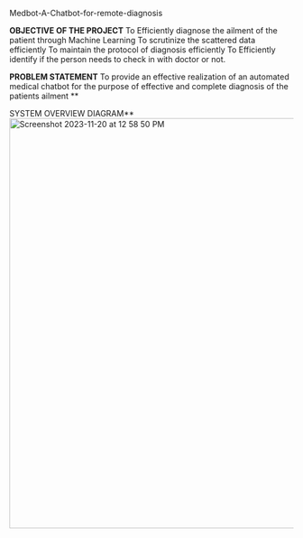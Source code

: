 Medbot-A-Chatbot-for-remote-diagnosis


**OBJECTIVE OF THE PROJECT**
To Efficiently diagnose the ailment of the patient through Machine
Learning
To scrutinize the scattered data efficiently
To maintain the protocol of diagnosis efficiently
To Efficiently identify if the person needs to check in with doctor or
not.

**PROBLEM STATEMENT**
To provide an effective realization of an automated medical chatbot for
the purpose of effective and complete diagnosis of the patients ailment
**

SYSTEM OVERVIEW DIAGRAM**
<img width="727" alt="Screenshot 2023-11-20 at 12 58 50 PM" src="https://github.com/sampada101/Medbot-A-Chatbot-for-remote-diagnosis/assets/55329464/7dbc6e5c-4676-4a43-a016-2e9cdaa17a27">
